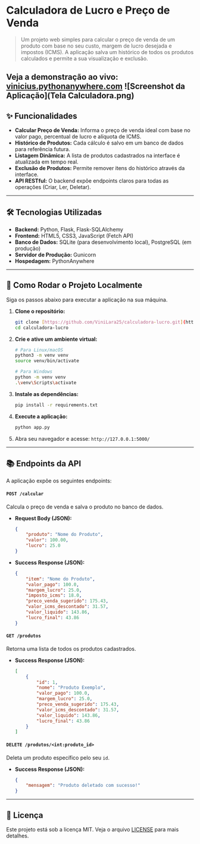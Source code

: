 # Calculadora de Lucro e Preço de Venda

> Um projeto web simples para calcular o preço de venda de um produto com base no seu custo, margem de lucro desejada e impostos (ICMS). A aplicação salva um histórico de todos os produtos calculados e permite a sua visualização e exclusão.

**Veja a demonstração ao vivo:** [vinicius.pythonanywhere.com](http://vinicius.pythonanywhere.com/)
![Screenshot da Aplicação](Tela Calculadora.png)
---

## ✨ Funcionalidades

* **Calcular Preço de Venda:** Informa o preço de venda ideal com base no valor pago, percentual de lucro e alíquota de ICMS.
* **Histórico de Produtos:** Cada cálculo é salvo em um banco de dados para referência futura.
* **Listagem Dinâmica:** A lista de produtos cadastrados na interface é atualizada em tempo real.
* **Exclusão de Produtos:** Permite remover itens do histórico através da interface.
* **API RESTful:** O backend expõe endpoints claros para todas as operações (Criar, Ler, Deletar).

---

## 🛠️ Tecnologias Utilizadas

* **Backend:** Python, Flask, Flask-SQLAlchemy
* **Frontend:** HTML5, CSS3, JavaScript (Fetch API)
* **Banco de Dados:** SQLite (para desenvolvimento local), PostgreSQL (em produção)
* **Servidor de Produção:** Gunicorn
* **Hospedagem:** PythonAnywhere

---

## 🚀 Como Rodar o Projeto Localmente

Siga os passos abaixo para executar a aplicação na sua máquina.

1.  **Clone o repositório:**
    ```bash
    git clone [https://github.com/ViniLara25/calculadora-lucro.git](https://github.com/ViniLara25/calculadora-lucro.git)
    cd calculadora-lucro
    ```

2.  **Crie e ative um ambiente virtual:**
    ```bash
    # Para Linux/macOS
    python3 -m venv venv
    source venv/bin/activate

    # Para Windows
    python -m venv venv
    .\venv\Scripts\activate
    ```

3.  **Instale as dependências:**
    ```bash
    pip install -r requirements.txt
    ```

4.  **Execute a aplicação:**
    ```bash
    python app.py
    ```

5.  Abra seu navegador e acesse: `http://127.0.0.1:5000/`

---

## 📚 Endpoints da API

A aplicação expõe os seguintes endpoints:

#### `POST /calcular`

Calcula o preço de venda e salva o produto no banco de dados.

* **Request Body (JSON):**
    ```json
    {
        "produto": "Nome do Produto",
        "valor": 100.00,
        "lucro": 25.0
    }
    ```

* **Success Response (JSON):**
    ```json
    {
        "item": "Nome do Produto",
        "valor_pago": 100.0,
        "margem_lucro": 25.0,
        "imposto_icms": 18.0,
        "preco_venda_sugerido": 175.43,
        "valor_icms_descontado": 31.57,
        "valor_liquido": 143.86,
        "lucro_final": 43.86
    }
    ```

#### `GET /produtos`

Retorna uma lista de todos os produtos cadastrados.

* **Success Response (JSON):**
    ```json
    [
        {
            "id": 1,
            "nome": "Produto Exemplo",
            "valor_pago": 100.0,
            "margem_lucro": 25.0,
            "preco_venda_sugerido": 175.43,
            "valor_icms_descontado": 31.57,
            "valor_liquido": 143.86,
            "lucro_final": 43.86
        }
    ]
    ```

#### `DELETE /produtos/<int:produto_id>`

Deleta um produto específico pelo seu `id`.

* **Success Response (JSON):**
    ```json
    {
        "mensagem": "Produto deletado com sucesso!"
    }
    ```

---

## 📄 Licença

Este projeto está sob a licença MIT. Veja o arquivo [LICENSE](LICENSE) para mais detalhes.
